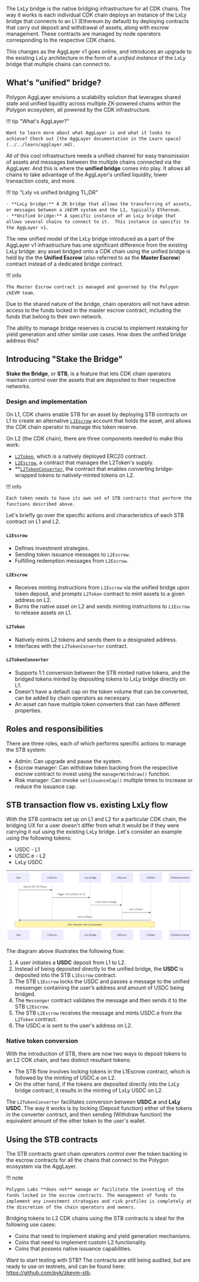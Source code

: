 The LxLy bridge is the native bridging infrastructure for all CDK chains. The way it works is each individual CDK chain deploys an instance of the LxLy bridge that connects to an L1 (Ethereum by default) by deploying contracts that carry out deposit and withdrawal of assets, along with escrow management. These contracts are managed by node operators corresponding to the respective CDK chains.

This changes as the AggLayer v1 goes online, and introduces an upgrade to the existing LxLy architecture in the form of a _unified instance_ of the LxLy bridge that multiple chains can connect to.

## What's "unified" bridge?

Polygon AggLayer envisions a scalability solution that leverages shared state and unified liquidity across multiple ZK-powered chains within the Polygon ecosystem, all powered by the CDK infrastructure.

!!! tip "What's AggLayer?"

    Want to learn more about what AggLayer is and what it looks to achieve? Check out [the AggLayer documentation in the Learn space](../../learn/agglayer.md).

All of this cool infrastructure needs a unified channel for easy transmission of assets and messages between the multiple chains connected via the AggLayer. And this is where the **unified bridge** comes into play. It allows all chains to take advantage of the AggLayer's unified liquidity, lower transaction costs, and more.

!!! tip "Lxly vs unified bridging TL;DR"

    - **LxLy bridge:** A ZK bridge that allows the transferring of assets, or messages between a zkEVM system and the L1, typically Ethereum.
    - **Unified bridge:** A specific instance of an LxLy bridge that allows several chains to connect to it.  This instance is specific to the AggLayer v1.  

The new unified model of the LxLy bridge introduced as a part of the AggLayer v1 infrastructure has one significant difference from the existing LxLy bridge: any asset bridged onto a CDK chain using the unified bridge is held by the the **Unified Escrow** (also referred to as the **Master Escrow**) contract instead of a dedicated bridge contract.

!!! info

    The Master Escrow contract is managed and governed by the Polygon zkEVM team.

Due to the shared nature of the bridge, chain operators will not have admin access to the funds locked in the master escrow contract, including the funds that belong to their own network. 

The ability to manage bridge reserves is crucial to implement restaking for yield generation and other similar use cases. How does the unified bridge address this?

## Introducing "Stake the Bridge"

**Stake the Bridge**, or **STB**, is a feature that lets CDK chain operators maintain control over the assets that are deposited to their respective networks.

### Design and implementation

On L1, CDK chains enable STB for an asset by deploying STB contracts on L1 to create an alternative [`L1Escrow`](https://github.com/pyk/zkevm-stb/blob/main/src/L1Escrow.sol) account that holds the asset, and allows the CDK chain operator to manage this token reserve.

On L2 (the CDK chain), there are three components needed to make this work:

- [`L2Token`](https://github.com/pyk/zkevm-stb/blob/main/src/L2Token.sol), which is a natively deployed ERC20 contract.
- [`L2Escrow`](https://github.com/pyk/zkevm-stb/blob/main/src/L2Escrow.sol), a contract that manages the L2Token's supply.
- **[`L2TokenConverter`](https://github.com/pyk/zkevm-stb/blob/main/src/L2TokenConverter.sol), the contract that enables converting bridge-wrapped tokens to natively-minted tokens on L2.

!!! info

    Each token needs to have its own set of STB contracts that perform the functions described above.

Let's briefly go over the specific actions and characteristics of each STB contract on L1 and L2.

#### `L1Escrow`

- Defines investment strategies.
- Sending token issuance messages to `L2Escrow`.
- Fulfilling redemption messages from `L2Escrow`.

#### `L2Escrow`

- Receives minting instructions from `L1Escrow` via the unified bridge upon token deposit, and prompts `L2Token` contract to mint assets to a given address on L2.
- Burns the native asset on L2 and sends minting instructions to `L1Escrow` to release assets on L1.


#### `L2Token`

- Natively mints L2 tokens and sends them to a designated address.
- Interfaces with the `L2TokenConverter` contract.

#### `L2TokenConverter`

- Supports 1:1 conversion between the STB minted native tokens, and the bridged tokens minted by depositing tokens to LxLy bridge directly on L1.
- Doesn't have a default cap on the token volume that can be converted, can be added by chain operators as necessary.
- An asset can have multiple token converters that can have different properties.

## Roles and responsibilities

There are three roles, each of which performs specific actions to manage the STB system:

- Admin: Can upgrade and pause the system.
- Escrow manager: Can withdraw token backing from the respective escrow contract to invest using the `managerWithdraw()` function.
- Risk manager: Can invoke `setIssuanceCap()` multiple times to increase or reduce the issuance cap.

## STB transaction flow vs. existing LxLy flow

With the STB contracts set up on L1 and L2 for a particular CDK chain, the bridging UX for a user doesn't differ from what it would be if they were carrying it out using the existing LxLy bridge. Let's consider an example using the following tokens:

- USDC - L1
- USDC.e - L2
- LxLy USDC

![](../../img/cdk/stb-1.png)

The diagram above illustrates the following flow:

1. A user initiates a **USDC** deposit from L1 to L2.
2. Instead of being deposited directly to the unified bridge, the **USDC** is deposited into the STB `L1Escrow` contract.  
3. The STB `L1Escrow` locks the USDC and passes a message to the unified messenger containing the user’s address and amount of USDC being bridged.  
4. The `Messenger` contract validates the message and then sends it to the STB `L2Escrow`.    
5. The STB `L2Escrow` receives the message and mints USDC.e from the `L2Token` contract. 
6. The USDC.e is sent to the user's address on L2. 

### Native token conversion

With the introduction of STB, there are now two ways to deposit tokens to an L2 CDK chain, and two distinct resultant tokens:

- The STB flow involves locking tokens in the L1Escrow contract, which is followed by the minting of USDC.e on L2.
- On the other hand, if the tokens are deposited directly into the LxLy bridge contract, it results in the minting of LxLy USDC on L2.

The `L2TokenConverter` facilitates conversion between **USDC.e** and **LxLy USDC**. The way it works is by locking (Deposit function) either of the tokens in the converter contract, and then sending (Withdraw function) the equivalent amount of the other token to the user's wallet.

## Using the STB contracts

The STB contracts grant chain operators control over the token backing in the escrow contracts for all the chains that connect to the Polygon ecosystem via the AggLayer.

!!! note

    Polygon Labs **does not** manage or facilitate the investing of the funds locked in the escrow contracts. The management of funds to implement any investment strategies and risk profiles is completely at the discretion of the chain operators and owners.

Bridging tokens to L2 CDK chains using the STB contracts is ideal for the following use cases:

- Coins that need to implement staking and yield generation mechanisms.
- Coins that need to implement custom L2 functionality.
- Coins that possess native issuance capabilities.

Want to start testing with STB? The contracts are still being audited, but are ready to use on testnets, and can be found here: https://github.com/pyk/zkevm-stb. 